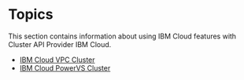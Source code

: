 # Topics

This section contains information about using IBM Cloud features with Cluster API Provider IBM Cloud.

- [IBM Cloud VPC Cluster](./vpc/index.md)
- [IBM Cloud PowerVS Cluster](./powervs/index.md)   